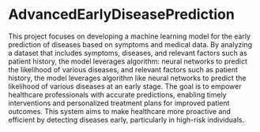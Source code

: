 # AdvancedEarlyDiseasePrediction
This project focuses on developing a machine learning model for the early prediction of diseases based on symptoms and medical data. By analyzing a dataset that includes symptoms, diseases, and relevant factors such as patient history, the model leverages algorithm: neural networks to predict the likelihood of various diseases, and relevant factors such as patient history, the model leverages algorithm like neural networks to predict the likelihood of various diseases at an early stage. The goal is to empower healthcare professionals with accurate predictions, enabling timely interventions and personalized treatment plans for improved patient outcomes. This system aims to make healthcare more proactive and efficient by detecting diseases early, particularly in high-risk individuals.
